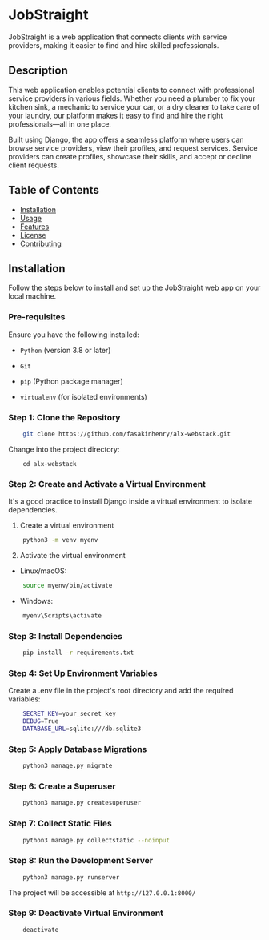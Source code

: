 # **JobStraight**
JobStraight is a web application that connects clients with service providers, making it easier to find and hire skilled professionals.

## **Description**
This web application enables potential clients to connect with professional service providers in various fields. Whether you need a plumber to fix your kitchen sink, a mechanic to service your car, or a dry cleaner to take care of your laundry, our platform makes it easy to find and hire the right professionals—all in one place.

Built using Django, the app offers a seamless platform where users can browse service providers, view their profiles, and request services. Service providers can create profiles, showcase their skills, and accept or decline client requests.

## Table of Contents
- [Installation](#installation)
- [Usage](#usage)
- [Features](#features)
- [License](#license)
- [Contributing](#contributing)

## Installation
Follow the steps below to install and set up the JobStraight web app on your local machine.

### Pre-requisites
Ensure you have the following installed:

- ```Python``` (version 3.8 or later)

- ```Git```

- ```pip``` (Python package manager)

- ```virtualenv``` (for isolated environments)

### Step 1: Clone the Repository
```bash
    git clone https://github.com/fasakinhenry/alx-webstack.git
```

Change into the project directory:
```
    cd alx-webstack
```

### Step 2: Create and Activate a Virtual Environment
It's a good practice to install Django inside a virtual environment to isolate dependencies.

1.  Create a virtual environment
```bash
    python3 -m venv myenv
```
2.  Activate the virtual environment
-   Linux/macOS:
```bash
    source myenv/bin/activate
```
-   Windows:
```bash
    myenv\Scripts\activate
```

### Step 3: Install Dependencies
```bash
    pip install -r requirements.txt
```

### Step 4: Set Up Environment Variables
Create a .env file in the project's root directory and add the required variables:
```bash
    SECRET_KEY=your_secret_key
    DEBUG=True
    DATABASE_URL=sqlite:///db.sqlite3
```

### Step 5: Apply Database Migrations
```bash
    python3 manage.py migrate
```

### Step 6: Create a Superuser
```bash
    python3 manage.py createsuperuser
```

### Step 7: Collect Static Files
```bash
    python3 manage.py collectstatic --noinput
```

### Step 8: Run the Development Server
```bash
    python3 manage.py runserver
```
The project will be accessible at ```http://127.0.0.1:8000/```

### Step 9: Deactivate Virtual Environment
```bash
    deactivate
```
